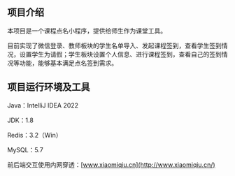 ## 项目介绍

本项目是一个课程点名小程序，提供给师生作为课堂工具。

目前实现了微信登录、教师板块的学生名单导入、发起课程签到，查看学生签到情况，设置学生为请假；学生板块设置个人信息、进行课程签到，查看自己的签到情况等功能，能够基本满足点名签到需求。



## 项目运行环境及工具

Java：IntelliJ IDEA 2022

JDK：1.8

Redis：3.2（Win）

MySQL：5.7

前后端交互使用内网穿透：[www.xiaomiqiu.cn](http://www.xiaomiqiu.cn/)



